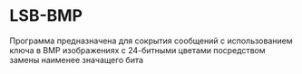 # LSB-BMP
Программа предназначена для сокрытия сообщений с использованием ключа в BMP изображениях с 24-битными цветами посредством замены наименее значащего бита
